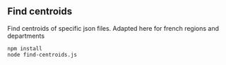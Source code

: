 ## Find centroids

Find centroids of specific json files. Adapted here for french regions and departments

```
npm install
node find-centroids.js
```
